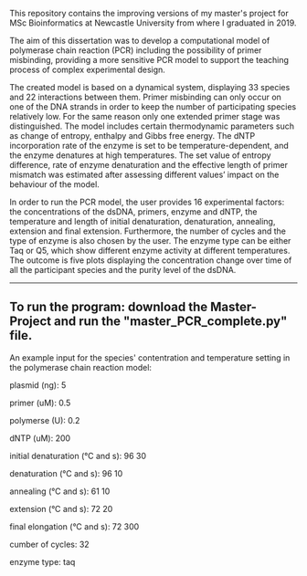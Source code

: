 This repository contains the improving versions of my master's project for MSc Bioinformatics at Newcastle University from where I graduated in 2019.

The aim of this dissertation was to develop a computational model of polymerase chain reaction (PCR) including the possibility of primer misbinding, providing a more sensitive PCR model to support the teaching process of complex experimental design.

The created model is based on a dynamical system, displaying 33 species and 22 interactions between them. Primer misbinding can only occur on one of the DNA strands in order to keep the number of participating species relatively low. For the same reason only one extended primer stage was distinguished. The model includes certain thermodynamic parameters such as change of entropy, enthalpy and Gibbs free energy. The dNTP incorporation rate of the enzyme is set to be temperature-dependent, and the enzyme denatures at high temperatures. The set value of entropy difference, rate of enzyme denaturation and the effective length of primer mismatch was estimated after assessing different values’ impact on the behaviour of the model.

In order to run the PCR model, the user provides 16 experimental factors: the concentrations of the dsDNA, primers, enzyme and dNTP, the temperature and length of initial denaturation, denaturation, annealing, extension and final extension. Furthermore, the number of cycles and the type of enzyme is also chosen by the user. The enzyme type can be either Taq or Q5, which show different enzyme activity at different temperatures. The outcome is five plots displaying the concentration change over time of all the participant species and the purity level of the dsDNA. 


-------------------------------------------------------------------------------------------
To run the program: download the Master-Project and run the "master_PCR_complete.py" file.
-------------------------------------------------------------------------------------------

An example input for the species' contentration and temperature setting in the polymerase chain reaction model:

plasmid (ng): 5

primer (uM): 0.5  

polymerse (U): 0.2

dNTP (uM): 200 

initial denaturation (°C and s): 96 30

denaturation (°C and s): 96 10

annealing (°C and s): 61 10

extension (°C and s): 72 20

final elongation (°C and s): 72 300

cumber of cycles: 32

enzyme type: taq
